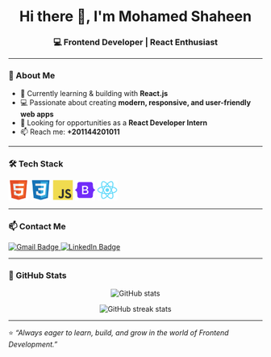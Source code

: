 <h1 align="center">Hi there 👋, I'm Mohamed Shaheen</h1>
<h3 align="center">💻 Frontend Developer | React Enthusiast</h3>

---

### 🚀 About Me
- 🌱 Currently learning & building with **React.js**  
- 💻 Passionate about creating **modern, responsive, and user-friendly web apps**  
- 🎯 Looking for opportunities as a **React Developer Intern**  
- 📫 Reach me: **+201144201011**  

---

### 🛠️ Tech Stack
<p align="left">
  <img src="https://raw.githubusercontent.com/devicons/devicon/master/icons/html5/html5-original.svg" alt="HTML5" width="40" height="40"/>
  <img src="https://raw.githubusercontent.com/devicons/devicon/master/icons/css3/css3-original.svg" alt="CSS3" width="40" height="40"/>
  <img src="https://raw.githubusercontent.com/devicons/devicon/master/icons/javascript/javascript-original.svg" alt="JavaScript" width="40" height="40"/>
  <img src="https://raw.githubusercontent.com/devicons/devicon/master/icons/bootstrap/bootstrap-plain.svg" alt="Bootstrap" width="40" height="40"/>
  <img src="https://raw.githubusercontent.com/devicons/devicon/master/icons/react/react-original.svg" alt="React" width="40" height="40"/>
</p>

---

### 📫 Contact Me
<p align="left">
  <a href="mailto:mohamedshaheen1898@gmail.com" target="_blank">
    <img src="https://img.shields.io/badge/Gmail-D14836?style=for-the-badge&logo=gmail&logoColor=white" alt="Gmail Badge" />
  </a>
  <a href="https://www.linkedin.com/in/mohamed-shaheen-208718234/" target="_blank">
    <img src="https://img.shields.io/badge/LinkedIn-0A66C2?style=for-the-badge&logo=linkedin&logoColor=white" alt="LinkedIn Badge" />
  </a>
</p>

---

### 🌟 GitHub Stats
<p align="center">
  <img src="https://github-readme-stats.vercel.app/api?username=mohamedshaheen26&show_icons=true&theme=tokyonight" alt="GitHub stats" />
</p>

<p align="center">
  <img src="https://github-readme-streak-stats.herokuapp.com/?user=mohamedshaheen26&theme=tokyonight" alt="GitHub streak stats" />
</p>

---

⭐️ *“Always eager to learn, build, and grow in the world of Frontend Development.”*
